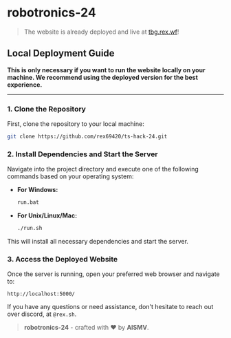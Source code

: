 # robotronics-24

> The website is already deployed and live at [tbg.rex.wf](https://tbg.rex.wf/)!

## Local Deployment Guide

**This is only necessary if you want to run the website locally on your machine. We recommend using the deployed version for the best experience.**

---

### 1. Clone the Repository

First, clone the repository to your local machine:

```bash
git clone https://github.com/rex69420/ts-hack-24.git
```

### 2. Install Dependencies and Start the Server

Navigate into the project directory and execute one of the following commands based on your operating system:

- **For Windows:**

  ```bash
  run.bat
  ```

- **For Unix/Linux/Mac:**
  ```bash
  ./run.sh
  ```

This will install all necessary dependencies and start the server.

### 3. Access the Deployed Website

Once the server is running, open your preferred web browser and navigate to:

```
http://localhost:5000/
```

If you have any questions or need assistance, don't hesitate to reach out over discord, at `@rex.sh`.

> **robotronics-24** - crafted with ♥ by **AISMV**.
